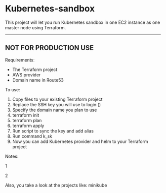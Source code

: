 # Kubernetes-sandbox
This project will let you run Kubernetes sandbox in one EC2 instance as one master node using Terraform.

---
NOT FOR PRODUCTION USE
---

Requirements:
* The Terraform project
* AWS provider
* Domain name in Route53

To use:
1. Copy files to your existing Terraform project
2. Replace the SSH key you will use to login  ()
3. Specify the domain name you plan to use
4. terraform init
5. terraform plan
6. terraform apply
7. Run script to sync the key and add alias
8. Run command k_sk
9. Now you can add Kubernetes provider and helm to your Terraform project

Notes:

1

2


Also, you take a  look at the projects like:
minikube